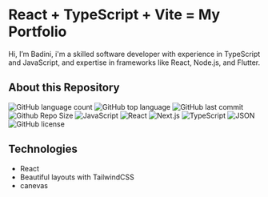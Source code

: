 # React + TypeScript + Vite = My Portfolio

Hi, I’m Badini, i'm a skilled software developer with experience in TypeScript and JavaScript, and expertise in frameworks like React, Node.js, and Flutter. 

## About this Repository
![GitHub language count](https://img.shields.io/github/languages/count/badiniibrahim/badini-portfolio)
![GitHub top language](https://img.shields.io/github/languages/top/badiniibrahim/badini-portfolio)
![GitHub last commit](https://img.shields.io/github/last-commit/badiniibrahim/badini-portfolio)
![Github Repo Size](https://img.shields.io/github/repo-size/badiniibrahim/badini-portfolio)
<img src="https://img.shields.io/badge/JavaScript-F7DF1E.svg?style&logo=JavaScript&logoColor=black" alt="JavaScript" />
<img src="https://img.shields.io/badge/React-61DAFB.svg?style&logo=React&logoColor=black" alt="React" />
<img src="https://img.shields.io/badge/next.js-000000?style=for-the-badge&logo=nextdotjs&logoColor=white" alt="Next.js"/>
<img src="https://img.shields.io/badge/TypeScript-3178C6.svg?style&logo=TypeScript&logoColor=white" alt="TypeScript" />
<img src="https://img.shields.io/badge/JSON-000000.svg?style&logo=JSON&logoColor=white" alt="JSON" />
<img src="https://img.shields.io/github/license/Yuberley/ChatGPT-App-React-Native-TypeScript?style&color=5D6D7E" alt="GitHub license" />

## Technologies
- React
- Beautiful layouts with TailwindCSS
- canevas

